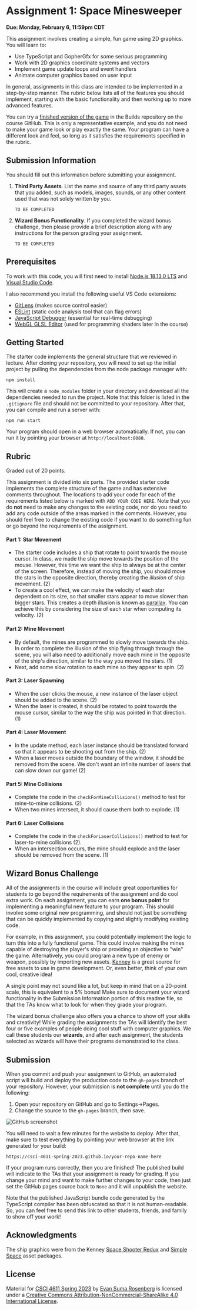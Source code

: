 # Assignment 1: Space Minesweeper

**Due: Monday, February 6, 11:59pm CDT**

This assignment involves creating a simple, fun game using 2D graphics. You will learn to:

- Use TypeScript and GopherGfx for some serious programming
- Work with 2D graphics coordinate systems and vectors
- Implement game update loops and event handlers
- Animate computer graphics based on user input

In general, assignments in this class are intended to be implemented in a step-by-step manner.  The rubric below lists all of the features you should implement, starting with the basic functionality and then working up to more advanced features.

You can try a [finished version of the game](https://csci-4611-spring-2023.github.io/Builds/Assignment-1/) in the Builds repository on the course GitHub. This is only a representative example, and you do not need to make your game look or play exactly the same. Your program can have a different look and feel, so long as it satisfies the requirements specified in the rubric.

## Submission Information

You should fill out this information before submitting your assignment. 

1. **Third Party Assets**. List the name and source of any third party assets that you added, such as models, images, sounds, or any other content used that was not solely written by you. 

   `TO BE COMPLETED`

2. **Wizard Bonus Functionality**. If you completed the wizard bonus challenge, then please provide a brief description along with any instructions for the person grading your assignment.

   `TO BE COMPLETED`

## Prerequisites

To work with this code, you will first need to install [Node.js 18.13.0 LTS](https://nodejs.org/) and [Visual Studio Code](https://code.visualstudio.com/). 

I also recommend you install the following useful VS Code extensions:

- [GitLens](https://marketplace.visualstudio.com/items?itemName=eamodio.gitlens) (makes source control easier)
- [ESLint](https://marketplace.visualstudio.com/items?itemName=dbaeumer.vscode-eslint) (static code analysis tool that can flag errors)
- [JavaScript Debugger](https://marketplace.visualstudio.com/items?itemName=ms-vscode.js-debug-nightly) (essential for real-time debugging)
- [WebGL GLSL Editor](https://marketplace.visualstudio.com/items?itemName=raczzalan.webgl-glsl-editor) (used for programming shaders later in the course)

## Getting Started

The starter code implements the general structure that we reviewed in lecture.  After cloning your repository, you will need to set up the initial project by pulling the dependencies from the node package manager with:

```
npm install
```

This will create a `node_modules` folder in your directory and download all the dependencies needed to run the project.  Note that this folder is listed in the `.gitignore` file and should not be committed to your repository.  After that, you can compile and run a server with:

```
npm run start
```

Your program should open in a web browser automatically.  If not, you can run it by pointing your browser at `http://localhost:8080`.

## Rubric

Graded out of 20 points.

This assignment is divided into six parts.  The provided starter code implements the complete structure of the game and has extensive comments throughout.  The locations to add your code for each of the requirements listed below is marked with `ADD YOUR CODE HERE`.  Note that you do **not** need to make any changes to the existing code, nor do you need to add any code outside of the areas marked in the comments.  However, you should feel free to change the existing code if you want to do something fun or go beyond the requirements of the assignment.

#### Part 1: Star Movement

- The starter code includes a ship that rotate to point towards the mouse cursor.  In class, we made the ship move towards the position of the mouse.  However, this time we want the ship to always be at the center of the screen.  Therefore, instead of moving the ship, you should move the stars in the opposite direction, thereby creating the *illusion* of ship movement. (2)
- To create a cool effect, we can make the velocity of each star dependent on its size, so that smaller stars appear to move slower than bigger stars.  This creates a depth illusion is known as [parallax](https://en.wikipedia.org/wiki/Parallax).  You can achieve this by considering the size of each star when computing its velocity. (2)

#### Part 2: Mine Movement

- By default, the mines are programmed to slowly move towards the ship.  In order to complete the illusion of the ship flying through through the scene, you will also need to additionally move each mine in the opposite of the ship's direction, similar to the way you moved the stars. (1)
- Next, add some slow rotation to each mine so they appear to spin. (2)

#### Part 3: Laser Spawning

- When the user clicks the mouse, a new instance of the laser object should be added to the scene. (2)
- When the laser is created, it should be rotated to point towards the mouse cursor, similar to the way the ship was pointed in that direction. (1)

#### Part 4: Laser Movement

- In the update method, each laser instance should be translated forward so that it appears to be shooting out from the ship. (2)
- When a laser moves outside the boundary of the window, it should be removed from the scene.  We don't want an infinite number of lasers that can slow down our game! (2)

#### Part 5: Mine Collisions

- Complete the code in the `checkForMineCollisions()` method to test for mine-to-mine collisions. (2)  
- When two mines intersect, it should cause them both to explode. (1)

#### Part 6: Laser Collisions

- Complete the code in the `checkForLaserCollisions()` method to test for laser-to-mine collisions (2). 
- When an intersection occurs, the mine should explode and the laser should be removed from the scene. (1)

## Wizard Bonus Challenge

All of the assignments in the course will include great opportunities for students to go beyond the requirements of the assignment and do cool extra work. On each assignment, you can earn **one bonus point** for implementing a meaningful new feature to your program. This should involve some original new programming, and should not just be something that can be quickly implemented by copying and slightly modifying existing code.  

For example, in this assignment, you could potentially implement the logic to turn this into a fully functional game.  This could involve making the mines capable of destroying the player's ship or providing an objective to "win" the game.  Alternatively, you could program a new type of enemy or weapon, possibly by importing new assets.  [Kenney](https://www.kenney.nl/assets) is a great source for free assets to use in game development. Or, even better, think of your own cool, creative idea!

A single point may not sound like a lot, but keep in mind that on a 20-point scale, this is equivalent to a 5% bonus! Make sure to document your wizard functionality in the Submission Information portion of this readme file, so that the TAs know what to look for when they grade your program.

The wizard bonus challenge also offers you a chance to show off your skills and creativity!  While grading the assignments the TAs will identify the best four or five examples of people doing cool stuff with computer graphics. We call these students our **wizards**, and after each assignment, the students selected as wizards will have their programs demonstrated to the class.

## Submission

When you commit and push your assignment to GitHub, an automated script will build and deploy the production code to the `gh-pages` branch of your repository.  However, your submission is **not complete** until you do the following:

1. Open your repository on GitHub and go to Settings->Pages.
2. Change the source to the `gh-pages` branch, then save.

![GitHub screenshot](./images/github.png)

You will need to wait a few minutes for the website to deploy.  After that, make sure to test everything by pointing your web browser at the link generated for your build:

```
https://csci-4611-spring-2023.github.io/your-repo-name-here
```

If your program runs correctly, then you are finished!  The published build will indicate to the TAs that your assignment is ready for grading.  If you change your mind and want to make further changes to your code, then just set the GitHub pages source back to `None` and it will unpublish the website.

Note that the published JavaScript bundle code generated by the TypeScript compiler has been obfuscated so that it is not human-readable. So, you can feel free to send this link to other students, friends, and family to show off your work!

## Acknowledgments

The ship graphics were from the Kenney [Space Shooter Redux](https://www.kenney.nl/assets/space-shooter-redux) and [Simple Space](https://www.kenney.nl/assets/simple-space) asset packages.

## License

Material for [CSCI 4611 Spring 2023](https://csci-4611-spring-2023.github.io) by [Evan Suma Rosenberg](https://illusioneering.umn.edu/) is licensed under a [Creative Commons Attribution-NonCommercial-ShareAlike 4.0 International License](http://creativecommons.org/licenses/by-nc-sa/4.0/).
